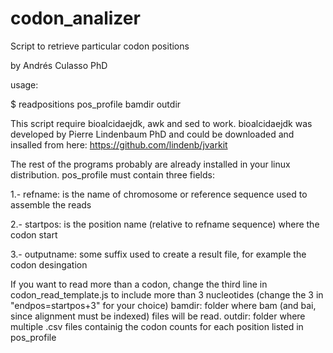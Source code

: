 # codon_analizer
Script to retrieve particular codon positions

by Andrés Culasso PhD

usage:

$ readpositions pos_profile bamdir outdir

This script require bioalcidaejdk, awk and sed to work.
bioalcidaejdk was developed by Pierre Lindenbaum PhD and could be downloaded and insalled from here: https://github.com/lindenb/jvarkit

The rest of the programs probably are already installed in your linux distribution.
pos_profile must contain three fields:

1.- refname: is the name of chromosome or reference sequence used to assemble the reads

2.- startpos: is the position name (relative to refname sequence) where the codon start

3.- outputname: some suffix used to create a result file, for example the codon desingation


If you want to read more than a codon, change the third line in codon_read_template.js to
include more than 3 nucleotides (change the 3 in "endpos=startpos+3" for your choice)
bamdir: folder where bam (and bai, since alignment must be indexed) files will be read.
outdir: folder where multiple .csv files containig the codon counts for each position listed in pos_profile
